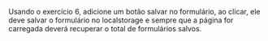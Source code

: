 Usando o exercício 6, adicione um botão salvar no formulário, ao clicar, ele deve salvar o formulário no localstorage e sempre que a página for carregada deverá recuperar o total de formulários salvos.